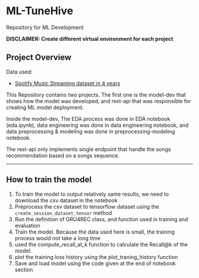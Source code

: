 # ML-TuneHive

Repository for ML Development

**DISCLAIMER: Create different virtual environment for each project**

## Project Overview
Data used:

- [Spotify Music Streaming dataset in 4 years](https://www.kaggle.com/datasets/thedevastator/streaming-activity-dataset)

This Repository contains two projects. The first one is the model-dev that shows how the model was developed, and rest-api that was responsible for creating ML model deployment.

Inside the model-dev, The EDA process was done in EDA notebook (eda.ipynb), data engineering was done in data engineering notebook, and data preprocessing & modeling was done in preprocessing-modeling notebook.

The rest-api only implements single endpoint that handle the songs recommendation based on a songs sequence.

----

## How to train the model

1. To train the model to output relatively same results, we need to download the csv dataset in the notebook
2. Preprocess the csv dataset to tensorflow dataset using the `create_session_dataset_tensor` method
3. Run the definition of GRU4REC class, and function used in training and evaluation
4. Train the model. Because the data used here is small, the training process would not take a long time
5. used the compute_recall_at_k function to calculate the Recall@k of the model.
6. plot the training loss history using the plot_traning_history function
7. Save and load model using the code given at the end of notebook section



